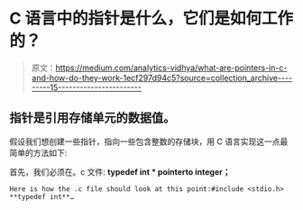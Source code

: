 # C 语言中的指针是什么，它们是如何工作的？

> 原文：<https://medium.com/analytics-vidhya/what-are-pointers-in-c-and-how-do-they-work-1ecf297d94c5?source=collection_archive---------15----------------------->

## 指针是引用存储单元的数据值。

假设我们想创建一些指针，指向一些包含整数的存储块，用 C 语言实现这一点最简单的方法如下:

首先，我们必须在。c 文件:
**typedef int * pointerto integer；**

```
Here is how the .c file should look at this point:#include <stdio.h>
**typedef int**…
```